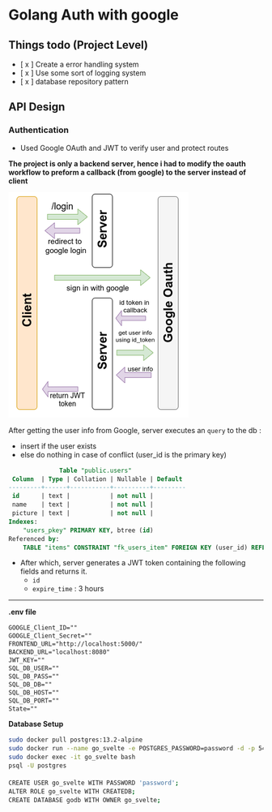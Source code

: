 # Golang Auth with google

## Things todo (Project Level)
- [ x ] Create a error handling system
- [ x ] Use some sort of logging system
- [ x ] database repository pattern


## API Design

### Authentication
- Used Google OAuth and JWT to verify user and protect routes

**The project is only a backend server, hence i had to modify the oauth workflow to preform a callback (from google) to the server instead of client**

![auth workflow digram](./docs/img/auth.png)

After getting the user info from Google, server executes an `query` to the db : 

- insert if the user exists 
- else do nothing in case of conflict (user_id is the primary key)

```sql
              Table "public.users"
 Column  | Type | Collation | Nullable | Default 
---------+------+-----------+----------+---------
 id      | text |           | not null | 
 name    | text |           | not null | 
 picture | text |           | not null | 
Indexes:
    "users_pkey" PRIMARY KEY, btree (id)
Referenced by:
    TABLE "items" CONSTRAINT "fk_users_item" FOREIGN KEY (user_id) REFERENCES users(id)

```

- After which, server generates a JWT token containing the following fields and returns it.
	- `id`
	- `expire_time` : 3 hours

---

**.env file**

```dotenv
GOOGLE_Client_ID=""
GOOGLE_Client_Secret=""
FRONTEND_URL="http://localhost:5000/"
BACKEND_URL="localhost:8080"
JWT_KEY=""
SQL_DB_USER=""
SQL_DB_PASS=""
SQL_DB_DB=""
SQL_DB_HOST=""
SQL_DB_PORT=""
State=""
```

**Database Setup**
```sh
sudo docker pull postgres:13.2-alpine
sudo docker run --name go_svelte -e POSTGRES_PASSWORD=password -d -p 5432:5432 postgres:13.2-alpine
sudo docker exec -it go_svelte bash
psql -U postgres

CREATE USER go_svelte WITH PASSWORD 'password';
ALTER ROLE go_svelte WITH CREATEDB;
CREATE DATABASE godb WITH OWNER go_svelte;
```
